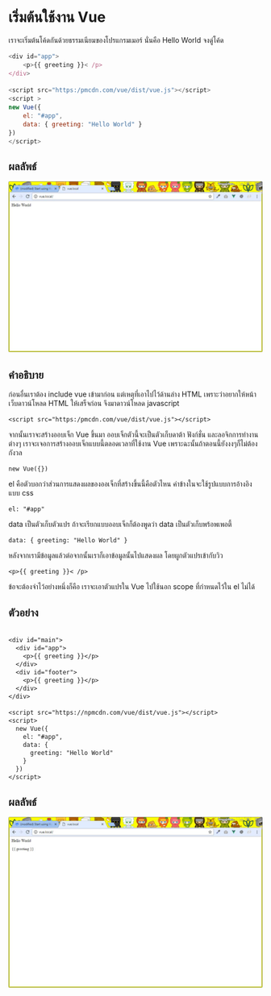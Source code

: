 # เริ่มต้นใช้งาน Vue

เราจะเริ่มต้นโค้ดกันด้วยธรรมเนียมของโปรแกรมเมอร์ นั่นคือ Hello World  จงดู่โค้ด

```js
<div id="app">
    <p>{{ greeting }}< /p>
</div>

<script src="https:/pmcdn.com/vue/dist/vue.js"></script>
<script >
new Vue({ 
    el: "#app", 
    data: { greeting: "Hello World" } 
})
</script>
```

## ผลลัพธ์

![](/assets/2017-03-10_11-30-24.jpg)

## คำอธิบาย

ก่อนอื่นเราต้อง include  vue เข้ามาก่อน แต่เหตุที่เอาไปไว้ด้านล่าง HTML เพราะว่าอยากให้หน้าเว็บดาวน์โหลด HTML ให้เสร็จก่อน จึงมาดาวน์โหลด javascript

```
<script src="https:/pmcdn.com/vue/dist/vue.js"></script>
```

จากนั้นเราจะสร้างออบเจ็ก Vue ขึ้นมา ออบเจ็กตัวนี้จะเป็นตัวเก็บดาต้า ฟังก์ชั่น และลอจิกการทำงานต่างๆ  เราจะเจอการสร้างออบเจ็กแบบนี้ตลอดเวลาที่ใช้งาน Vue เพราะฉะนั้นถ้าตอนนี้ยังงงๆก็ไม่ต้องกังวล

```
new Vue({})
```

el คือตัวบอกว่าส่วนการแสดงผลของออเจ็กที่สร้างขึ้นนี้คือตัวไหน ค่าข้างในจะใช้รูปแบบการอ้างอิงแบบ css

```
el: "#app"
```

data เป็นตัวเก็บตัวแปร ถ้าจะเรียกแบบออบเจ็กก็ต้องพูดว่า data เป็นตัวเก็บพร้อพเพอตี้

```
data: { greeting: "Hello World" }
```

หลังจากเรามีข้อมูลแล้วต่อจากนั้นเราก็เอาข้อมูลนั้นไปแสดงผล โดยผูกตัวแปรเข้ากับวิว

```
<p>{{ greeting }}< /p>
```



ข้อจะต้องจำไว้อย่างหนึ่งก็คือ เราจะเอาตัวแปรใน Vue ไปใช้นอก scope ที่กำหนดไว้ใน el ไม่ได้

## ตัวอย่าง

```

<div id="main">
  <div id="app">
    <p>{{ greeting }}</p>
  </div>
  <div id="footer">
    <p>{{ greeting }}</p>
  </div>
</div>

<script src="https://npmcdn.com/vue/dist/vue.js"></script>
<script>
  new Vue({
    el: "#app",
    data: {
      greeting: "Hello World" 
    } 
  })
</script>
```

## ผลลัพธ์

![](/assets/2017-03-10_11-35-28.jpg)



